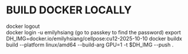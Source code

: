 # BUILD DOCKER LOCALLY 
docker logout   
docker login -u emilyhsiang
(go to passkey to find the password)
export DH_IMG=docker.io/emilyhsiang/cellpose:cu12-2025-10-10
docker buildx build --platform linux/amd64 --build-arg GPU=1 -t $DH_IMG --push .